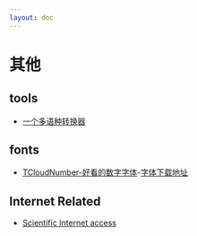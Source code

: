 ```yaml
---
layout: doc
---
```


# 其他

## tools

- [一个多语种转换器](https://transform.tools/)


## fonts

- [TCloudNumber-好看的数字字体](https://cloud.tencent.com/developer/article/2350218)-[字体下载地址](https://tdesign.tencent.com/design/fonts)

## Internet Related

- [Scientific Internet access](https://github.com/bannedbook)